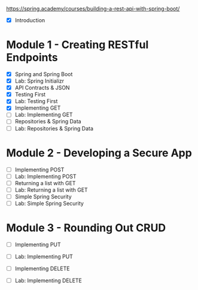 https://spring.academy/courses/building-a-rest-api-with-spring-boot/

- [x] Introduction
# Module 1 - Creating RESTful Endpoints
- [x] Spring and Spring Boot
- [x] Lab: Spring Initializr
- [x] API Contracts & JSON
- [x] Testing First
- [x] Lab: Testing First
- [x] Implementing GET
- [ ] Lab: Implementing GET
- [ ] Repositories & Spring Data
- [ ] Lab: Repositories & Spring Data

# Module 2 - Developing a Secure App
- [ ] Implementing POST
- [ ] Lab: Implementing POST
- [ ] Returning a list with GET
- [ ] Lab: Returning a list with GET
- [ ] Simple Spring Security
- [ ] Lab: Simple Spring Security

# Module 3 - Rounding Out CRUD
- [ ] Implementing PUT
- [ ] Lab: Implementing PUT
- [ ] Implementing DELETE
- [ ] Lab: Implementing DELETE

 

